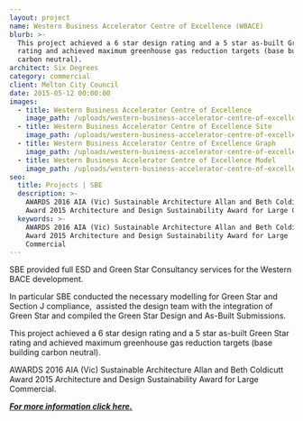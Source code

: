 ```yaml
---
layout: project
name: Western Business Accelerator Centre of Excellence (WBACE)
blurb: >-
  This project achieved a 6 star design rating and a 5 star as-built Green Star
  rating and achieved maximum greenhouse gas reduction targets (base building
  carbon neutral).
architect: Six Degrees
category: commercial
client: Melton City Council
date: 2015-05-12 00:00:00
images:
  - title: Western Business Accelerator Centre of Excellence
    image_path: /uploads/western-business-accelerator-centre-of-excellence-01.jpg
  - title: Western Business Accelerator Centre of Excellence Site
    image_path: /uploads/western-business-accelerator-centre-of-excellence-site.jpg
  - title: Western Business Accelerator Centre of Excellence Graph
    image_path: /uploads/western-business-accelerator-centre-of-excellence-graph.jpg
  - title: Western Business Accelerator Centre of Excellence Model
    image_path: /uploads/western-business-accelerator-centre-of-excellence-model.jpg
seo:
  title: Projects | SBE
  description: >-
    AWARDS 2016 AIA (Vic) Sustainable Architecture Allan and Beth Coldicutt
    Award 2015 Architecture and Design Sustainability Award for Large Commercial
  keywords: >-
    AWARDS 2016 AIA (Vic) Sustainable Architecture Allan and Beth Coldicutt
    Award 2015 Architecture and Design Sustainability Award for Large
    Commercial 
---
```

SBE provided full ESD and Green Star Consultancy services for the Western BACE development.

In particular SBE conducted the necessary modelling for Green Star and Section J compliance, &nbsp;assisted the design team with the integration of Green Star and compiled the Green Star Design and As-Built Submissions.

This project achieved a 6 star design rating and a 5 star as-built Green Star rating and achieved maximum greenhouse gas reduction targets (base building carbon neutral).

AWARDS 2016 AIA (Vic) Sustainable Architecture Allan and Beth Coldicutt Award 2015 Architecture and Design Sustainability Award for Large Commercial.

[***For more information click here.***](/2017/10/31/wbace-case-study.html)